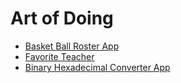 # Art of Doing
- [Basket Ball Roster App](https://github.com/AvinashIkigai/Art-of-Doing/blob/main/BasketBallRoster.py)
-  [Favorite Teacher](https://github.com/AvinashIkigai/Art-of-Doing/blob/main/favteacher.py)
- [Binary Hexadecimal Converter App](https://github.com/AvinashIkigai/Art-of-Doing/blob/main/Binary_HexaDecimalConverterApp.py)
